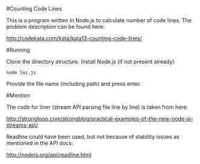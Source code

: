 #Counting Code Lines

This is a program written in Node.js to calculate number of code lines. The problem description can be found here:

http://codekata.com/kata/kata13-counting-code-lines/

#Running

Clone the directory structure.
Install Node.js (if not present already)
```
node loc.js
```
Provide the file name (including path) and press enter.

#Mention

The code for liner (stream API parsing file line by line) is taken from here:

http://strongloop.com/strongblog/practical-examples-of-the-new-node-js-streams-api/

Readline could have been used, but not because of stability issues as mentioned in the API docs:

http://nodejs.org/api/readline.html